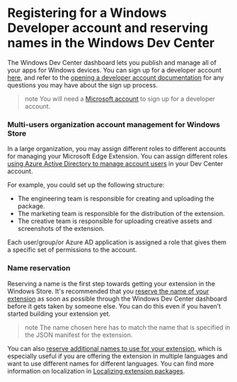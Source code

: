 # Registering for a Windows Developer account and reserving names in the Windows Dev Center

The Windows Dev Center dashboard lets you publish and manage all of your apps for Windows devices. You can sign up for a developer account [here](https://developer.microsoft.com/en-us/store/register), and refer to the [opening a developer account documentation](https://developer.microsoft.com/en-us/store/register) for any questions you may have about the sign up process.
>note You will need a [Microsoft account](https://login.live.com/) to sign up for a developer account.

###	Multi-users organization account management for Windows Store
In a large organization, you may assign different roles to different accounts for managing your Microsoft Edge Extension. You can assign different roles [using Azure Active Directory to manage account users](https://msdn.microsoft.com/en-us/windows/uwp/publish/manage-account-users) in your Dev Center account.

For example, you could set up the following structure:
- The engineering team is responsible for creating and uploading the package.
- The marketing team is responsible for the distribution of the extension.
- The creative team is responsible for uploading creative assets and screenshots of the extension.

Each user/group/or Azure AD application is assigned a role that gives them a specific set of permissions to the account.

###	Name reservation

Reserving a name is the first step towards getting your extension in the Windows Store.
It's recommended that you [reserve the name of your extension](https://msdn.microsoft.com/en-us/windows/uwp/publish/create-your-app-by-reserving-a-name) as soon as possible through the Windows Dev Center dashboard before it gets taken by someone else. You can do this even if you haven’t started building your extension yet.

>note The name chosen here has to match the name that is specified in the JSON manifest for the extension. 

You can also [reserve additional names to use for your extension](https://msdn.microsoft.com/en-us/windows/uwp/publish/manage-app-names), which is especially useful if you are offering the extension in multiple languages and want to use different names for different languages. You can find more information on localization in [Localizing extension packages](../localizing-extension-packages).

